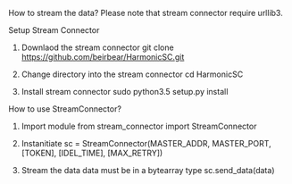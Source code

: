 How to stream the data?
Please note that stream connector require urllib3.

Setup Stream Connector
1. Downlaod the stream connector
git clone https://github.com/beirbear/HarmonicSC.git

2. Change directory into the stream connector
cd HarmonicSC

3. Install stream connector
sudo python3.5 setup.py install


How to use StreamConnector?

1. Import module
from stream_connector import StreamConnector

2. Instanitiate
sc = StreamConnector(MASTER_ADDR, MASTER_PORT, [TOKEN], [IDEL_TIME], [MAX_RETRY])

3. Stream the data
data must be in a bytearray type
sc.send_data(data)
